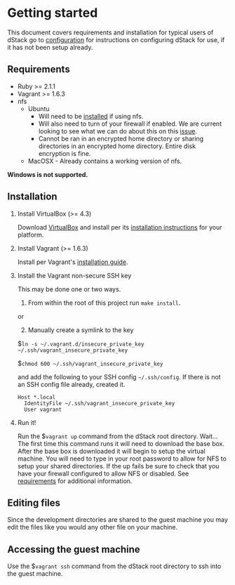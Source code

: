 Getting started
===============

This document covers requirements and installation for typical users of dStack
go to [configuration](configuration.md) for instructions on configuring dStack
for use, if it has not been setup already.

Requirements
------------

* Ruby >= 2.1.1
* Vagrant >= 1.6.3
* nfs
  * Ubuntu
    * Will need to be [installed](https://help.ubuntu.com/lts/serverguide/network-file-system.html) if using nfs.
    * Will also need to turn of your firewall if enabled. We are current looking to see what we can do about this on this [issue](https://github.com/grndlvl/dstack/issues/10).
    * Cannot be ran in an encrypted home directory or sharing directories in an encrypted home directory. Entire disk encryption is fine.
  * MacOSX - Already contains a working version of nfs.

**Windows is not supported.**

Installation
------------

1. Install VirtualBox (>= 4.3)

   Download [VirtualBox](https://www.virtualbox.org/manual/ch02.html)
   and install per its [installation instructions](https://www.virtualbox.org/manual/ch02.html)
   for your platform.

2. Install Vagrant (>= 1.6.3)

   Install per Vagrant's [installation guide](https://docs.vagrantup.com/v2/installation/index.html).

3. Install the Vagrant non-secure SSH key

   This may be done one or two ways.

      1) From within the root of this project run `make install`.

   or

      2) Manually create a symlink to the key

      $`ln -s ~/.vagrant.d/insecure_private_key ~/.ssh/vagrant_insecure_private_key`

      $`chmod 600 ~/.ssh/vagrant_insecure_private_key`

      and add the following to your SSH config `~/.ssh/config`. If there is not
      an SSH config file already, created it.

      ```
      Host *.local
        IdentityFile ~/.ssh/vagrant_insecure_private_key
        User vagrant
      ```

5. Run it!

   Run the $`vagrant up` command from the dStack root directory. Wait...
   The first time this command runs it will need to download the base box.
   After the base box is downloaded it will begin to setup the virtual machine.
   You will need to type in your root password to allow for NFS to setup your
   shared directories. If the up fails be sure to check that you have your
   firewall configured to allow NFS or disabled. See [requirements](#requirements)
   for additional information.

Editing files
---------------------------

Since the development directories are shared to the guest machine you may edit
the files like you would any other file on your machine.

Accessing the guest machine
---------------------------

Use the $`vagrant ssh` command from the dStack root directory to ssh into
the guest machine.
